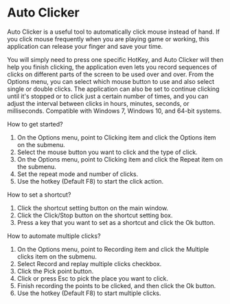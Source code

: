# Auto Clicker

Auto Clicker is a useful tool to automatically click mouse instead of hand. If you click mouse frequently when you are 
playing game or working, this application can release your finger and save your time.

You will simply need to press one specific HotKey, and Auto Clicker will then help you finish clicking, the application 
even lets you record sequences of clicks on different parts of the screen to be used over and over. From the Options menu, 
you can select which mouse button to use and also select single or double clicks. The application can also be set to 
continue clicking until it's stopped or to click just a certain number of times, and you can adjust the interval between 
clicks in hours, minutes, seconds, or milliseconds. Compatible with Windows 7, Windows 10, and 64-bit systems.



How to get started?

1. On the Options menu, point to Clicking item and click the Options item on the submenu.
2. Select the mouse button you want to click and the type of click.
3. On the Options menu, point to Clicking item and click the Repeat item on the submenu.
4. Set the repeat mode and number of clicks.
5. Use the hotkey (Default F8) to start the click action.

How to set a shortcut?
1. Click the shortcut setting button on the main window.
2. Click the Click/Stop button on the shortcut setting box.
3. Press a key that you want to set as a shortcut and click the Ok button.

How to automate multiple clicks?
1. On the Options menu, point to Recording item and click the Multiple clicks item on the submenu.
2. Select Record and replay multiple clicks checkbox.
3. Click the Pick point button.
4. Click or press Esc to pick the place you want to click.
5. Finish recording the points to be clicked, and then click the Ok button.
6. Use the hotkey (Default F8) to start multiple clicks.